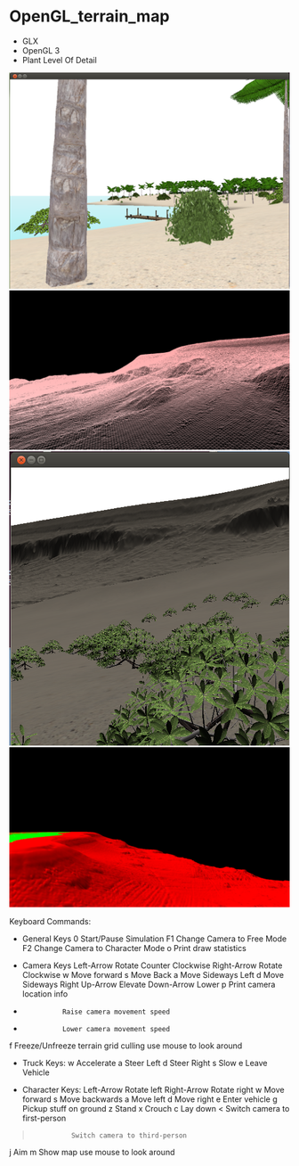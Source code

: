 # OpenGL_terrain_map

- GLX
- OpenGL 3
- Plant Level Of Detail

![](screenshot_terrain_map.png?raw=true)
![](wireframe_terrain.png?raw=true)
![](screenshot_bushes.png?raw=true)
![](screenshot_terrain_lit_vertex_diffuse.png?raw=true)

Keyboard Commands:
- General Keys
0		Start/Pause Simulation
F1		Change Camera to Free Mode
F2		Change Camera to Character Mode
o		Print draw statistics

- Camera Keys
Left-Arrow		Rotate Counter Clockwise
Right-Arrow		Rotate Clockwise
w				Move forward
s				Move Back
a				Move Sideways Left
d				Move Sideways Right
Up-Arrow		Elevate
Down-Arrow		Lower
p				Print camera location info
+				Raise camera movement speed
-				Lower camera movement speed
f				Freeze/Unfreeze terrain grid culling
use mouse to look around

- Truck Keys:
w		Accelerate
a		Steer Left
d		Steer Right
s		Slow
e		Leave Vehicle

- Character Keys:
Left-Arrow		Rotate left
Right-Arrow		Rotate right
w				Move forward
s				Move backwards
a				Move left
d				Move right
e				Enter vehicle
g				Pickup stuff on ground
z				Stand
x				Crouch
c				Lay down
<				Switch camera to first-person
>				Switch camera to third-person
j				Aim
m				Show map
use mouse to look around
